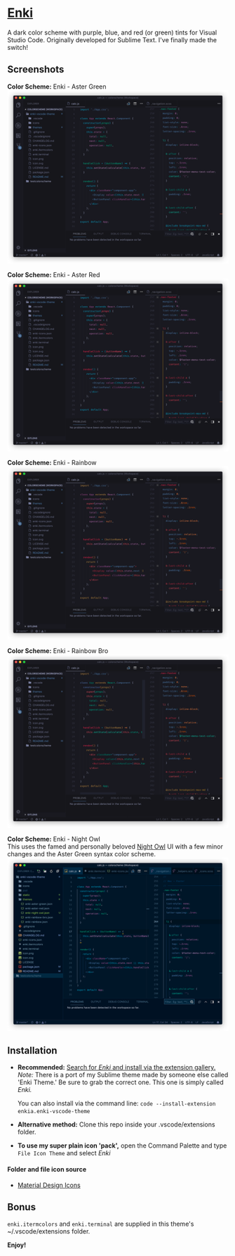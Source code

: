 # [Enki](https://marketplace.visualstudio.com/items?itemName=enkia.enki-vscode-theme)
A dark color scheme with purple, blue, and red (or green) tints for Visual Studio Code. Originally developed for Sublime Text. I've finally made the switch!

## Screenshots
**Color Scheme:** Enki - Aster Green
![Screenshot - Enki Aster Green](https://raw.githubusercontent.com/enkia/enki-vscode-theme/master/static/screenshot_aster_green.png)

**Color Scheme:** Enki - Aster Red
![Screenshot - Enki Aster Red](https://raw.githubusercontent.com/enkia/enki-vscode-theme/master/static/screenshot_aster_red.png)

**Color Scheme:** Enki - Rainbow
![Screenshot - Enki Rainbow](https://raw.githubusercontent.com/enkia/enki-vscode-theme/master/static/screenshot_rainbow.png)

**Color Scheme:** Enki - Rainbow Bro
![Screenshot - Enki Rainbow Bro](https://raw.githubusercontent.com/enkia/enki-vscode-theme/master/static/screenshot_rainbow_bro.png)

**Color Scheme:** Enki - Night Owl  
This uses the famed and personally beloved [Night Owl](https://marketplace.visualstudio.com/items?itemName=sdras.night-owl) UI with a few minor changes and the Aster Green syntax color scheme. 
![Screenshot - Enki Night Owl](https://raw.githubusercontent.com/enkia/enki-vscode-theme/master/static/screenshot_night_owl.png)

## Installation
* **Recommended:** [Search for *Enki* and install via the extension gallery.](https://code.visualstudio.com/docs/editor/extension-gallery)
*Note:* There is a port of my Sublime theme made by someone else called 'Enki Theme.' Be sure to grab the correct one. This one is simply called *Enki.*

  You can also install via the command line: `code --install-extension enkia.enki-vscode-theme`

* **Alternative method:** Clone this repo inside your .vscode/extensions folder.
* **To use my super plain icon 'pack',** open the Command Palette and type `File Icon Theme` and select *Enki*

#### Folder and file icon source
* [Material Design Icons](https://materialdesignicons.com/)

## Bonus
`enki.itermcolors` and `enki.terminal` are supplied in this theme's ~/.vscode/extensions folder.  



**Enjoy!**
